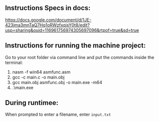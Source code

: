 ## Instructions Specs in docs:
https://docs.google.com/document/d/1JE-423jma3mnTaQ7Hq1oRWzfxqjsY0t8/edit?usp=sharing&ouid=116961756974305697096&rtpof=true&sd=true


## Instructions for running the machine project:
Go to your root folder via command line and put the commands inside the terminal:
1. nasm -f win64 asmfunc.asm
2. gcc -c main.c -o main.obj
3. gcc main.obj asmfunc.obj -o main.exe -m64
4. .\main.exe


## During runtimee:
When prompted to enter a filename, enter `input.txt`
